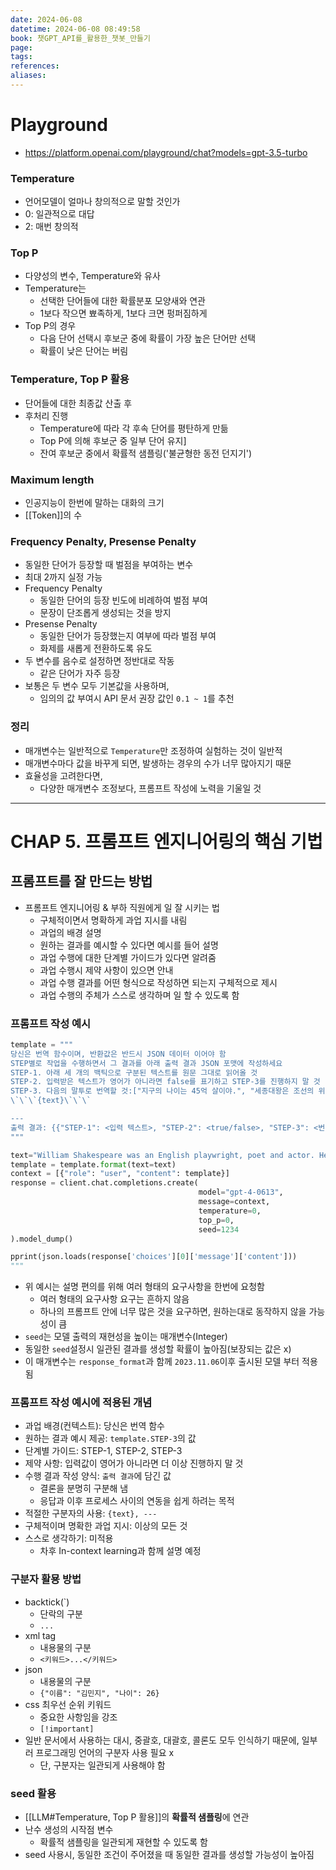 ```yaml
---
date: 2024-06-08
datetime: 2024-06-08 08:49:58
book: 챗GPT_API를_활용한_챗봇_만들기
page: 
tags: 
references: 
aliases:
---
```

	
# Playground
- https://platform.openai.com/playground/chat?models=gpt-3.5-turbo 
### Temperature
- 언어모델이 얼마나 창의적으로 말할 것인가
- 0: 일관적으로 대답
- 2: 매번 창의적

### Top P
- 다양성의 변수, Temperature와 유사
- Temperature는
	- 선택한 단어들에 대한 확률분포 모양새와 연관
	- 1보다 작으면 뾰족하게, 1보다 크면 펑퍼짐하게
- Top P의 경우
	- 다음 단어 선택시 후보군 중에 확률이 가장 높은 단어만 선택
	- 확률이 낮은 단어는 버림

### Temperature, Top P 활용
- 단어들에 대한 최종값 산출 후
- 후처리 진행
	- Temperature에 따라 각 후속 단어를 평탄하게 만듦
	- Top P에 의해 후보군 중 일부 단어 유지]
	- 잔여 후보군 중에서 확률적 샘플링('불균형한 동전 던지기')

### Maximum length
- 인공지능이 한번에 말하는 대화의 크기
- [[Token]]의 수

### Frequency Penalty, Presense Penalty
- 동일한 단어가 등장할 때 벌점을 부여하는 변수
- 최대 2까지 실정 가능
- Frequency Penalty
	- 동일한 단어의 등장 빈도에 비례하여 벌점 부여
	- 문장이 단조롭게 생성되는 것을 방지
- Presense Penalty
	- 동일한 단어가 등장했는지 여부에 따라 벌점 부여
	- 화제를 새롭게 전환하도록 유도
- 두 변수를 음수로 설정하면 정반대로 작동
	- 같은 단어가 자주 등장
- 보통은 두 변수 모두 기본값을 사용하며,
	- 임의의 값 부여시 API 문서 권장 값인 `0.1 ~ 1`를 추천

### 정리
- 매개변수는 일반적으로 `Temperature`만 조정하여 실험하는 것이 일반적
- 매개변수마다 값을 바꾸게 되면, 발생하는 경우의 수가 너무 많아지기 때문
- 효율성을 고려한다면,
	- 다양한 매개변수 조정보다, 프롬프트 작성에 노력을 기울일 것 

---

# CHAP 5. 프롬프트 엔지니어링의 핵심 기법

## 프롬프트를 잘 만드는 방법
- 프롬프트 엔지니어링 & 부하 직원에게 일 잘 시키는 법
	- 구체적이면서 명확하게 과업 지시를 내림
	- 과업의 배경 설명
	- 원하는 결과를 예시할 수 있다면 예시를 들어 설명
	- 과업 수행에 대한 단계별 가이드가 있다면 알려줌
	- 과업 수행시 제약 사항이 있으면 안내
	- 과업 수행 결과를 어떤 형식으로 작성하면 되는지 구체적으로 제시
	- 과업 수행의 주체가 스스로 생각하며 일 할 수 있도록 함

### 프롬프트 작성 예시
```python
template = """
당신은 번역 함수이며, 반환값은 반드시 JSON 데이터 이어야 함
STEP별로 작업을 수행하면서 그 결과를 아래 출력 결과 JSON 포맷에 작성하세요
STEP-1. 아래 세 개의 백틱으로 구분된 텍스트를 원문 그대로 읽어올 것
STEP-2. 입력받은 텍스트가 영어가 아니라면 false를 표기하고 STEP-3를 진행하지 말 것
STEP-3. 다음의 말투로 번역할 것:["지구의 나이는 45억 살이야.", "세종대왕은 조선의 위대한 국왕이야."]
\`\`\`{text}\`\`\`

---
출력 결과: {{"STEP-1": <입력 텍스트>, "STEP-2": <true/false>, "STEP-3": <번역결과>}}
"""

text="William Shakespeare was an English playwright, poet and actor. He is widely regarded as the greatest writer in the English language and the world's pre-eminent dramatist."
template = template.format(text=text)
context = [{"role": "user", "content": template}]
response = client.chat.completions.create(
										  model="gpt-4-0613",
										  message=context,
										  temperature=0,
										  top_p=0,
										  seed=1234
).model_dump()

pprint(json.loads(response['choices'][0]['message']['content']))
"""
```
- 위 예시는 설명 편의를 위해 여러 형태의 요구사항을 한번에 요청함
	- 여러 형태의 요구사항 요구는 흔하지 않음
	- 하나의 프롬프트 안에 너무 많은 것을 요구하면, 원하는대로 동작하지 않을 가능성이 큼
- `seed`는 모델 출력의 재현성을 높이는 매개변수(Integer)
- 동일한 `seed`설정시 일관된 결과를 생성할 확률이 높아짐(보장되는 값은 x)
- 이 매개변수는 `response_format`과 함께 `2023.11.06`이후 출시된 모델 부터 적용됨

### 프롬프트 작성 예시에 적용된 개념
- 과업 배경(컨텍스트): 당신은 번역 함수
- 원하는 결과 예시 제공: `template.STEP-3`의 값
- 단계별 가이드: STEP-1, STEP-2, STEP-3
- 제약 사항: 입력값이 영어가 아니라면 더 이상 진행하지 말 것
- 수행 결과 작성 양식: `출력 결과`에 담긴 값
	- 결론을 분명히 구분해 냄
	- 응답과 이후 프로세스 사이의 연동을 쉽게 하려는 목적
- 적절한 구분자의 사용: `{text}, ---`
- 구체적이며 명확한 과업 지시: 이상의 모든 것
- 스스로 생각하기: 미적용
	- 차후 In-context learning과 함께 설명 예정

### 구분자 활묭 방법
- backtick(\`)
	- 단락의 구분
	- `...`
- xml tag
	- 내용물의 구분
	- `<키워드>...</키워드>`
- json
	- 내용물의 구분
	- `{"이름": "김민지", "나이": 26}`
- css 최우선 순위 키워드
	- 중요한 사항임을 강조
	- `[!important]`
- 일반 문서에서 사용하는 대시, 중괄호, 대괄호, 콜론도 모두 인식하기 때문에, 일부러 프로그래밍 언어의 구분자 사용 필요 x
	- 단, 구분자는 일관되게 사용해야 함

### seed 활용
- [[LLM#Temperature, Top P 활용]]의 **확률적 샘플링**에 연관
- 난수 생성의 시작점 변수
	- 확률적 샘플링을 일관되게 재현할 수 있도록 함
- seed 사용시, 동일한 조건이 주어졌을 때 동일한 결과를 생성할 가능성이 높아짐
